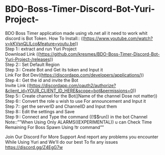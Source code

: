 # BDO-Boss-Timer-Discord-Bot-Yuri-Project-
BDO Boss Timer application made using vb.net all it need to work whit discord is Bot Token.
How To Install::
((https://www.youtube.com/watch?v=kKVsnQLILco&feature=youtu.be))   
Step 1:: extract and run Yuri Project  
Download Link ((https://github.com/kresmes/BDO-Boss-Timer-Discord-Bot-Yuri-Project-/releases))    
Step 2:: Set Default Region    
Step 3:: Create Bot and Get its token and Input it    
Link For Bot Dev((https://discordapp.com/developers/applications/))   
Step 4:: Get the id and invite the Bot    
Invite Link ((https://discordapp.com/oauth2/authorize?&client_id=YOUR_CLIENT_ID_HERE&scope=bot&permissions=0))   
Step 5:: Create channel for the Bot((Name of the channel Dose not matter))    
Step 6:: Convert the role u wish to use For announcement and Input it   
Step 7:: get the serverID and ChannelID and Input them   
Step 8:: Edit the settings and Save    
Step 9:: Connect and Type the command ((!$$run)) in the bot Channel   
Note::””When Using Only ALARMS((EXPERIMENTAL)) u can Check Time Remaining For Boss Spawn Using !tr command””   

Join Our Discord For More Support And report any problems you encounter While Using Yuri and We'll do our best To fix any issues    
https://discord.gg/Z4EgG7w   

